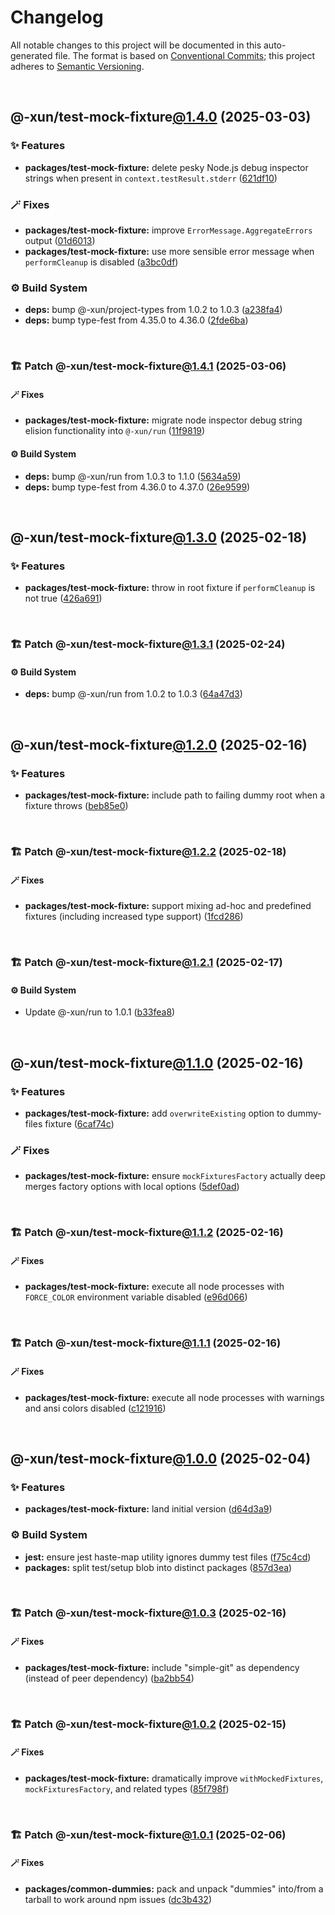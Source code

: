 # Changelog

All notable changes to this project will be documented in this auto-generated
file. The format is based on [Conventional Commits][1];
this project adheres to [Semantic Versioning][2].

<br />

## @-xun/test-mock-fixture[@1.4.0][3] (2025-03-03)

### ✨ Features

- **packages/test-mock-fixture:** delete pesky Node.js debug inspector strings when present in `context.testResult.stderr` ([621df10][4])

### 🪄 Fixes

- **packages/test-mock-fixture:** improve `ErrorMessage.AggregateErrors` output ([01d6013][5])
- **packages/test-mock-fixture:** use more sensible error message when `performCleanup` is disabled ([a3bc0df][6])

### ⚙️ Build System

- **deps:** bump @-xun/project-types from 1.0.2 to 1.0.3 ([a238fa4][7])
- **deps:** bump type-fest from 4.35.0 to 4.36.0 ([2fde6ba][8])

<br />

### 🏗️ Patch @-xun/test-mock-fixture[@1.4.1][9] (2025-03-06)

#### 🪄 Fixes

- **packages/test-mock-fixture:** migrate node inspector debug string elision functionality into `@-xun/run` ([11f9819][10])

#### ⚙️ Build System

- **deps:** bump @-xun/run from 1.0.3 to 1.1.0 ([5634a59][11])
- **deps:** bump type-fest from 4.36.0 to 4.37.0 ([26e9599][12])

<br />

## @-xun/test-mock-fixture[@1.3.0][13] (2025-02-18)

### ✨ Features

- **packages/test-mock-fixture:** throw in root fixture if `performCleanup` is not true ([426a691][14])

<br />

### 🏗️ Patch @-xun/test-mock-fixture[@1.3.1][15] (2025-02-24)

#### ⚙️ Build System

- **deps:** bump @-xun/run from 1.0.2 to 1.0.3 ([64a47d3][16])

<br />

## @-xun/test-mock-fixture[@1.2.0][17] (2025-02-16)

### ✨ Features

- **packages/test-mock-fixture:** include path to failing dummy root when a fixture throws ([beb85e0][18])

<br />

### 🏗️ Patch @-xun/test-mock-fixture[@1.2.2][19] (2025-02-18)

#### 🪄 Fixes

- **packages/test-mock-fixture:** support mixing ad-hoc and predefined fixtures (including increased type support) ([1fcd286][20])

<br />

### 🏗️ Patch @-xun/test-mock-fixture[@1.2.1][21] (2025-02-17)

#### ⚙️ Build System

- Update @-xun/run to 1.0.1 ([b33fea8][22])

<br />

## @-xun/test-mock-fixture[@1.1.0][23] (2025-02-16)

### ✨ Features

- **packages/test-mock-fixture:** add `overwriteExisting` option to dummy-files fixture ([6caf74c][24])

### 🪄 Fixes

- **packages/test-mock-fixture:** ensure `mockFixturesFactory` actually deep merges factory options with local options ([5def0ad][25])

<br />

### 🏗️ Patch @-xun/test-mock-fixture[@1.1.2][26] (2025-02-16)

#### 🪄 Fixes

- **packages/test-mock-fixture:** execute all node processes with `FORCE_COLOR` environment variable disabled ([e96d066][27])

<br />

### 🏗️ Patch @-xun/test-mock-fixture[@1.1.1][28] (2025-02-16)

#### 🪄 Fixes

- **packages/test-mock-fixture:** execute all node processes with warnings and ansi colors disabled ([c121916][29])

<br />

## @-xun/test-mock-fixture[@1.0.0][30] (2025-02-04)

### ✨ Features

- **packages/test-mock-fixture:** land initial version ([d64d3a9][31])

### ⚙️ Build System

- **jest:** ensure jest haste-map utility ignores dummy test files ([f75c4cd][32])
- **packages:** split test/setup blob into distinct packages ([857d3ea][33])

<br />

### 🏗️ Patch @-xun/test-mock-fixture[@1.0.3][34] (2025-02-16)

#### 🪄 Fixes

- **packages/test-mock-fixture:** include "simple-git" as dependency (instead of peer dependency) ([ba2bb54][35])

<br />

### 🏗️ Patch @-xun/test-mock-fixture[@1.0.2][36] (2025-02-15)

#### 🪄 Fixes

- **packages/test-mock-fixture:** dramatically improve `withMockedFixtures`, `mockFixturesFactory`, and related types ([85f798f][37])

<br />

### 🏗️ Patch @-xun/test-mock-fixture[@1.0.1][38] (2025-02-06)

#### 🪄 Fixes

- **packages/common-dummies:** pack and unpack "dummies" into/from a tarball to work around npm issues ([dc3b432][39])

[1]: https://conventionalcommits.org
[2]: https://semver.org
[3]: https://github.com/Xunnamius/test-utils/compare/@-xun/test-mock-fixture@1.3.1...@-xun/test-mock-fixture@1.4.0
[4]: https://github.com/Xunnamius/test-utils/commit/621df10e745940435a7e9f63ae786eaf20fe8004
[5]: https://github.com/Xunnamius/test-utils/commit/01d6013895216bcd85cafb3a2c55fc1cbe3ad14f
[6]: https://github.com/Xunnamius/test-utils/commit/a3bc0dfc981fcbe18f93e6549e03bdfb167555f9
[7]: https://github.com/Xunnamius/test-utils/commit/a238fa4dc85cc325b03a6e1c1185d0affaaae0c2
[8]: https://github.com/Xunnamius/test-utils/commit/2fde6bad764960feabfd6a17cc20110b3a73ffb0
[9]: https://github.com/Xunnamius/test-utils/compare/@-xun/test-mock-fixture@1.4.0...@-xun/test-mock-fixture@1.4.1
[10]: https://github.com/Xunnamius/test-utils/commit/11f98199f9fbc8df663d33cd2be8dfcd0eac52c4
[11]: https://github.com/Xunnamius/test-utils/commit/5634a59f2ae875c02d59f278e803db2d4d6a552e
[12]: https://github.com/Xunnamius/test-utils/commit/26e9599caddd3ac67676d75347d350e90d2a1ec6
[13]: https://github.com/Xunnamius/test-utils/compare/@-xun/test-mock-fixture@1.2.2...@-xun/test-mock-fixture@1.3.0
[14]: https://github.com/Xunnamius/test-utils/commit/426a69153080b7292b25d4974cafd11e74bf9a8a
[15]: https://github.com/Xunnamius/test-utils/compare/@-xun/test-mock-fixture@1.3.0...@-xun/test-mock-fixture@1.3.1
[16]: https://github.com/Xunnamius/test-utils/commit/64a47d37abd15ed5a846c2897fc68fc32432d0c9
[17]: https://github.com/Xunnamius/test-utils/compare/@-xun/test-mock-fixture@1.1.2...@-xun/test-mock-fixture@1.2.0
[18]: https://github.com/Xunnamius/test-utils/commit/beb85e0df50e813590ae799295cdbfb96ea92ab4
[19]: https://github.com/Xunnamius/test-utils/compare/@-xun/test-mock-fixture@1.2.1...@-xun/test-mock-fixture@1.2.2
[20]: https://github.com/Xunnamius/test-utils/commit/1fcd286988e2e2d3d0f0b3e779b70af46b59374c
[21]: https://github.com/Xunnamius/test-utils/compare/@-xun/test-mock-fixture@1.2.0...@-xun/test-mock-fixture@1.2.1
[22]: https://github.com/Xunnamius/test-utils/commit/b33fea8db53369e4e821d273ed05fd0d4c91b749
[23]: https://github.com/Xunnamius/test-utils/compare/@-xun/test-mock-fixture@1.0.3...@-xun/test-mock-fixture@1.1.0
[24]: https://github.com/Xunnamius/test-utils/commit/6caf74c08a58888d5d0ce0114dff670f8b570906
[25]: https://github.com/Xunnamius/test-utils/commit/5def0ad49a4eadefc61d6daed0a34b59fa75efb7
[26]: https://github.com/Xunnamius/test-utils/compare/@-xun/test-mock-fixture@1.1.1...@-xun/test-mock-fixture@1.1.2
[27]: https://github.com/Xunnamius/test-utils/commit/e96d066a8d31079cb061bc2dac285562fbf7b708
[28]: https://github.com/Xunnamius/test-utils/compare/@-xun/test-mock-fixture@1.1.0...@-xun/test-mock-fixture@1.1.1
[29]: https://github.com/Xunnamius/test-utils/commit/c1219168b725e263abb557d96549b7b98bdb4b4c
[30]: https://github.com/Xunnamius/test-utils/compare/857d3eac80084608a88cbc27476cbe23e155ce7d...@-xun/test-mock-fixture@1.0.0
[31]: https://github.com/Xunnamius/test-utils/commit/d64d3a91f6d333efbf59693698a240e71ceb6ef3
[32]: https://github.com/Xunnamius/test-utils/commit/f75c4cd929f5d1720d466436ad2ee5c68cced170
[33]: https://github.com/Xunnamius/test-utils/commit/857d3eac80084608a88cbc27476cbe23e155ce7d
[34]: https://github.com/Xunnamius/test-utils/compare/@-xun/test-mock-fixture@1.0.2...@-xun/test-mock-fixture@1.0.3
[35]: https://github.com/Xunnamius/test-utils/commit/ba2bb54f0f2d41708034e4076c72856c63c5167a
[36]: https://github.com/Xunnamius/test-utils/compare/@-xun/test-mock-fixture@1.0.1...@-xun/test-mock-fixture@1.0.2
[37]: https://github.com/Xunnamius/test-utils/commit/85f798f7d3d6f2f09ac0e84b754a6d384e8337f1
[38]: https://github.com/Xunnamius/test-utils/compare/@-xun/test-mock-fixture@1.0.0...@-xun/test-mock-fixture@1.0.1
[39]: https://github.com/Xunnamius/test-utils/commit/dc3b432f6d15898a8396cf56c73f03cafcecb7a9
